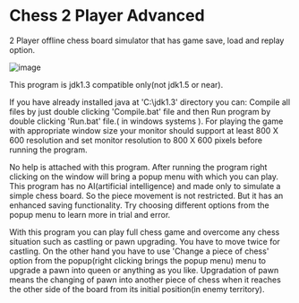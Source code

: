 # Chess 2 Player Advanced

2 Player offline chess board simulator that has game save, load and replay option.

![image](https://github.com/user-attachments/assets/59d20a8b-fbba-4e7d-81b0-765e90f974bc)

This program is jdk1.3 compatible only(not jdk1.5 or near).

If you have already installed java at 'C:\jdk1.3' directory you can:
Compile all files by just double clicking 'Compile.bat' file and then
Run program by double clicking 'Run.bat' file.( in windows systems ).
For playing the game with appropriate window size
your monitor should support at least 800 X 600 resolution and
set monitor resolution to 800 X 600 pixels before running the program.

No help is attached with this program. After running the program right clicking on the window
will bring a popup menu with which you can play. This program has no AI(artificial intelligence)
and made only to simulate a simple chess board. So the piece movement is not restricted.
But it has an enhanced saving functionality.
Try choosing different options from the popup menu to learn more in trial and error.

With this program you can play full chess game and overcome any chess situation such
 as castling
or pawn upgrading. You have to move twice for castling. On the other hand you have to use
'Change a piece of chess' option from the popup(right clicking brings the popup menu)
 menu to upgrade a pawn into queen
 or anything as you like. Upgradation of pawn means the changing of pawn into another
piece of chess when it reaches the other side of the board from its
 initial position(in enemy territory).
